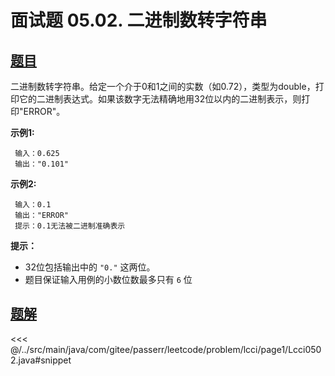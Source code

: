 # 面试题 05.02. 二进制数转字符串

## [题目](https://leetcode.cn/problems/binary-number-to-string-lcci/)
二进制数转字符串。给定一个介于0和1之间的实数（如0.72），类型为double，打印它的二进制表达式。如果该数字无法精确地用32位以内的二进制表示，则打印"ERROR"。

**示例1:**

```
 输入：0.625
 输出："0.101"
```

**示例2:**

```
 输入：0.1
 输出："ERROR"
 提示：0.1无法被二进制准确表示
```

**提示：**

* 32位包括输出中的 `"0."` 这两位。
* 题目保证输入用例的小数位数最多只有 `6` 位


## [题解](https://github.com/PasseRR/JavaLeetCode/blob/master/src/main/java/com/gitee/passerr/leetcode/problem/lcci/page1/Lcci0502.java)

<<< @/../src/main/java/com/gitee/passerr/leetcode/problem/lcci/page1/Lcci0502.java#snippet
